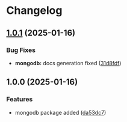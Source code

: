 # Changelog

## [1.0.1](https://github.com/evlmaistrenko/dbd-stats/compare/dbd-stats-v1.0.0...dbd-stats-v1.0.1) (2025-01-16)


### Bug Fixes

* **mongodb:** docs generation fixed ([31d8fdf](https://github.com/evlmaistrenko/dbd-stats/commit/31d8fdfdcfd75b7d8c4e5e45cabb94902f6ef0f0))

## 1.0.0 (2025-01-16)


### Features

* mongodb package added ([da53dc7](https://github.com/evlmaistrenko/dbd-stats/commit/da53dc7238971c899e49559e2975c832df4e9d09))
